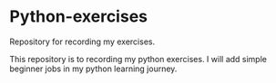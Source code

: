 # Python-exercises
Repository for recording my exercises.

This repository is to recording my python exercises.
I will add simple beginner jobs in my python learning journey.
